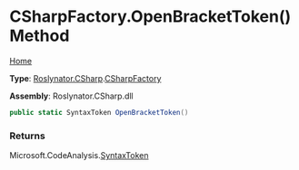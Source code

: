# CSharpFactory\.OpenBracketToken\(\) Method

[Home](../../../../README.md)

**Type**: [Roslynator.CSharp](../../README.md)\.[CSharpFactory](../README.md)

**Assembly**: Roslynator\.CSharp\.dll

```csharp
public static SyntaxToken OpenBracketToken()
```

### Returns

Microsoft\.CodeAnalysis\.[SyntaxToken](https://docs.microsoft.com/en-us/dotnet/api/microsoft.codeanalysis.syntaxtoken)

